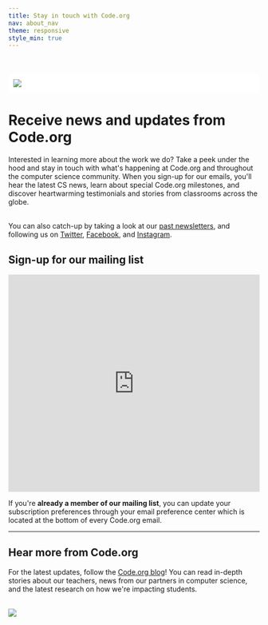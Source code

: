 ```yaml
---
title: Stay in touch with Code.org
nav: about_nav
theme: responsive
style_min: true
---
```


<div style="background-color: #FFFFFF; padding: 10px; margin-top:50px;"><img src="/images/marketing/2018_HoC-257.jpg" style="max-width: 100%"/></div>

# Receive news and updates from Code.org

Interested in learning more about the work we do? Take a peek under the hood and stay in touch with what's happening at Code.org and throughout the computer science community. When you sign-up for our emails, you'll hear the latest CS news, learn about special Code.org milestones, and discover heartwarming testimonials and stories from classrooms across the globe. 

<br>You can also catch-up by taking a look at our <a href="https://code.org/about/past-newsletters" target="_blank">past newsletters</a>, and following us on <a href="https://twitter.com/codeorg">Twitter</a>, <a href="https://www.facebook.com/Code.org/">Facebook</a>, and <a href="https://www.instagram.com/codeorg/">Instagram</a>.

## Sign-up for our mailing list
<iframe src="http://go.pardot.com/l/153401/2021-01-13/p1jgm7" width="100%" height="435" type="text/html" frameborder="0" allowTransparency="true" style="border: 0"></iframe>

If you're <strong>already a member of our mailing list</strong>, you can update your subscription preferences through your email preference center which is located at the bottom of every Code.org email.
<hr>

## <a name="Blog"></a>Hear more from Code.org

For the latest updates, follow the <a href="https://codeorg.medium.com/">Code.org blog</a>! You can read in-depth stories about our teachers, news from our partners in computer science, and the latest research on how we're impacting students. <br><br>

<a href="https://codeorg.medium.com/" target="_blank"><img src="/images/fit-850/marketing/2018_HoC-37.jpg" style="max-width: 100%"/></a>